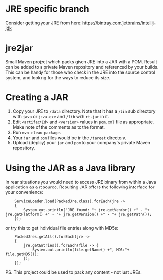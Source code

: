 # JRE specific branch

Consider getting your JRE from here: https://bintray.com/jetbrains/intellij-jdk

# jre2jar

Small Maven project which packs given JRE into a JAR with a POM.
Result can be added to a private Maven repository and referenced by your builds.
This can be handy for those who check in the JRE into the source control system, and looking for the ways to reduce its size.

# Creating a JAR

 1. Copy your JRE to `/data` directory. Note that it has a `/bin` sub directory with `java` or `java.exe` and `/lib` with `rt.jar` in it.
 2. Edit `<artifactId>` and `<version>` values in `pom.xml` file as appropriate. Make note of the comments as to the format.
 3. Run `mvn clean package`.
 4. Your `jar` and `pom` files would be in the `/target` directory.
 5. Upload (deploy) your `jar` and `pom` to your company's private Maven repository. 

# Using the JAR as a Java library

In rear situations you would need to access JRE binary from within a Java application as a resource. Resulting JAR offers the following interface for your convenience:

        ServiceLoader.load(PackedJre.class).forEach(jre ->
        {
            System.out.println("JRE found: "+ jre.getVendor() +" - "+ jre.getPlatform() +" - "+ jre.getVersion() +" - "+ jre.getPath());
        });

or try this to get individual file entries along with MD5s:

        PackedJres.getAll().forEach(jre ->
        {
            jre.getEntries().forEach(file -> {
                System.out.println(file.getName() +", MD5:"+ file.getMD5());
            });
        });

PS. This project could be used to pack any content - not just JREs.